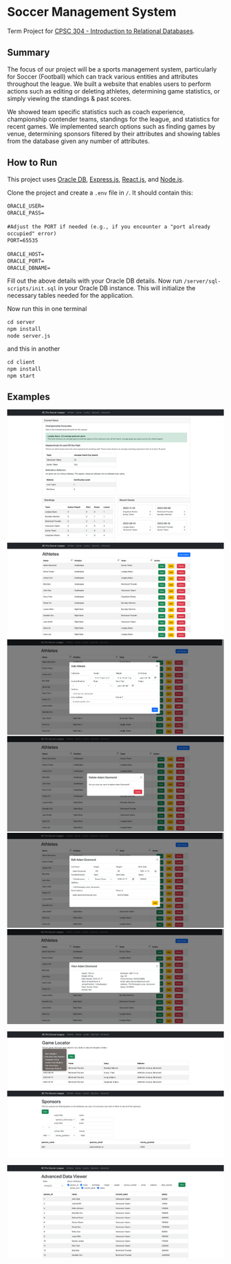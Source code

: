 # Soccer Management System

Term Project for [CPSC 304 - Introduction to Relational Databases](https://courses.students.ubc.ca/cs/courseschedule?pname=subjarea&tname=subj-course&dept=CPSC&course=304).

## Summary

The focus of our project will be a sports management system, particularly for Soccer (Football) which can track various entities and attributes throughout the league. We built a website that enables users to perform actions such as editing or deleting athletes, determining game statistics, or simply viewing the standings & past scores.

We showed team specific statistics such as coach experience, championship contender teams, standings for the league, and statistics for recent games. We implemented search options such as finding games by venue, determining sponsors filtered by their attributes and showing tables from the database given any number of attributes. 

## How to Run
This project uses [Oracle DB](https://www.npmjs.com/package/oracledb), [Express.js](https://www.npmjs.com/package/express), [React.js](https://www.npmjs.com/package/react), and [Node.js](https://nodejs.org/en).


Clone the project and create a ``.env`` file in ``/``. It should contain this:

```
ORACLE_USER=
ORACLE_PASS=

#Adjust the PORT if needed (e.g., if you encounter a "port already occupied" error)
PORT=65535

ORACLE_HOST=
ORACLE_PORT=
ORACLE_DBNAME=
```

Fill out the above details with your Oracle DB details. Now run ``/server/sql-scripts/init.sql`` in your Oracle DB instance. This will initialize the necessary tables needed for the application.

Now run this in one terminal

```
cd server
npm install
node server.js
```
and this in another
```
cd client
npm install
npm start
```

## Examples
![Home](examples/home.png)
![Athletes](examples/athletes.png)
![Athletes Add](examples/athletes-add.png)
![Athletes Delete](examples/athletes-delete.png)
![Athletes Edit](examples/athletes-edit.png)
![Athletes View](examples/athletes-view.png)

![Locator](examples/locator.png)
![Sponsors](examples/sponsors.png)

![Advanced](examples/advanced.png)
